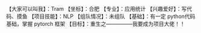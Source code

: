 【大家可以叫我】：Tram
【坐标】：合肥
【专业】：应用统计
【兴趣爱好】：写代码、摸鱼
【项目技能】：NLP
【组队情况】：未组队
【基础】：有一定 python代码基础，掌握 pytorch 框架
【目标】：重生之—————我要成为项目大佬！！